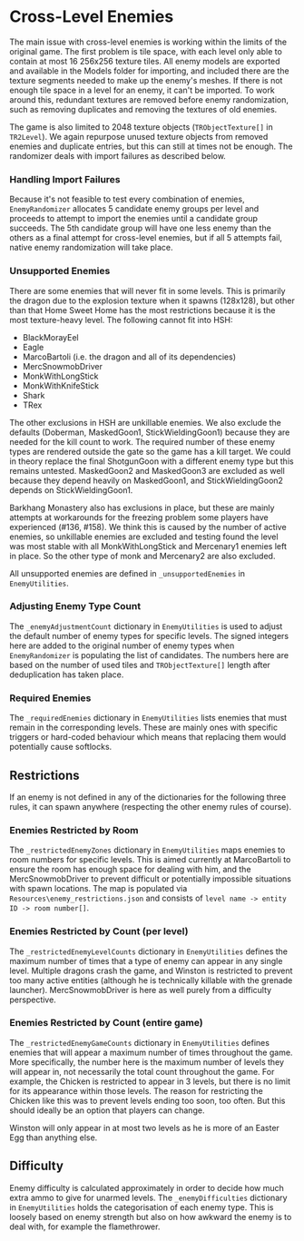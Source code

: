 # Cross-Level Enemies

The main issue with cross-level enemies is working within the limits of the original game. The first problem is tile space, with each level only able to contain at most 16 256x256 texture tiles. All enemy models are exported and available in the Models folder for importing, and included there are the texture segments needed to make up the enemy's meshes. If there is not enough tile space in a level for an enemy, it can't be imported.
To work around this, redundant textures are removed before enemy randomization, such as removing duplicates and removing the textures of old enemies.

The game is also limited to 2048 texture objects (`TRObjectTexture[]` in `TR2Level`). We again repurpose unused texture objects from removed enemies and duplicate entries, but this can still at times not be enough. The randomizer deals with import failures as described below.

### Handling Import Failures
Because it's not feasible to test every combination of enemies, `EnemyRandomizer` allocates 5 candidate enemy groups per level and proceeds to attempt to import the enemies until a candidate group succeeds. The 5th candidate group will have one less enemy than the others as a final attempt for cross-level enemies, but if all 5 attempts fail, native enemy randomization will take place. 

### Unsupported Enemies
There are some enemies that will never fit in some levels. This is primarily the dragon due to the explosion texture when it spawns (128x128), but other than that Home Sweet Home has the most restrictions because it is the most texture-heavy level. The following cannot fit into HSH:

* BlackMorayEel
* Eagle
* MarcoBartoli (i.e. the dragon and all of its dependencies)
* MercSnowmobDriver
* MonkWithLongStick
* MonkWithKnifeStick
* Shark
* TRex

The other exclusions in HSH are unkillable enemies. We also exclude the defaults (Doberman, MaskedGoon1, StickWieldingGoon1) because they are needed for the kill count to work. The required number of these enemy types are rendered outside the gate so the game has a kill target. We could in theory replace the final ShotgunGoon with a different enemy type but this remains untested. MaskedGoon2 and MaskedGoon3 are excluded as well because they depend heavily on MaskedGoon1, and StickWieldingGoon2 depends on StickWieldingGoon1.

Barkhang Monastery also has exclusions in place, but these are mainly attempts at workarounds for the freezing problem some players have experienced (#136, #158). We think this is caused by the number of active enemies, so unkillable enemies are excluded and testing found the level was most stable with all MonkWithLongStick and Mercenary1 enemies left in place. So the other type of monk and Mercenary2 are also excluded.

All unsupported enemies are defined in `_unsupportedEnemies` in `EnemyUtilities`.

### Adjusting Enemy Type Count
The `_enemyAdjustmentCount` dictionary in `EnemyUtilities` is used to adjust the default number of enemy types for specific levels. The signed integers here are added to the original number of enemy types when `EnemyRandomizer` is populating the list of candidates. The numbers here are based on the number of used tiles and `TRObjectTexture[]` length after deduplication has taken place.

### Required Enemies
The `_requiredEnemies` dictionary in `EnemyUtilities` lists enemies that must remain in the corresponding levels. These are mainly ones with specific triggers or hard-coded behaviour which means that replacing them would potentially cause softlocks.

## Restrictions
If an enemy is not defined in any of the dictionaries for the following three rules, it can spawn anywhere (respecting the other enemy rules of course).

### Enemies Restricted by Room
The `_restrictedEnemyZones` dictionary in `EnemyUtilities` maps enemies to room numbers for specific levels. This is aimed currently at MarcoBartoli to ensure the room has enough space for dealing with him, and the MercSnowmobDriver to prevent difficult or potentially impossible situations with spawn locations. The map is populated via `Resources\enemy_restrictions.json` and consists of `level name -> entity ID -> room number[]`.

### Enemies Restricted by Count (per level)
The `_restrictedEnemyLevelCounts` dictionary in `EnemyUtilities` defines the maximum number of times that a type of enemy can appear in any single level. Multiple dragons crash the game, and Winston is restricted to prevent too many active entities (although he is technically killable with the grenade launcher). MercSnowmobDriver is here as well purely from a difficulty perspective.

### Enemies Restricted by Count (entire game)
The `_restrictedEnemyGameCounts` dictionary in `EnemyUtilities` defines enemies that will appear a maximum number of times throughout the game. More specifically, the number here is the maximum number of levels they will appear in, not necessarily the total count throughout the game. For example, the Chicken is restricted to appear in 3 levels, but there is no limit for its appearance within those levels. The reason for restricting the Chicken like this was to prevent levels ending too soon, too often. But this should ideally be an option that players can change.

Winston will only appear in at most two levels as he is more of an Easter Egg than anything else.

## Difficulty
Enemy difficulty is calculated approximately in order to decide how much extra ammo to give for unarmed levels. The `_enemyDifficulties` dictionary in `EnemyUtilities` holds the categorisation of each enemy type. This is loosely based on enemy strength but also on how awkward the enemy is to deal with, for example the flamethrower.

